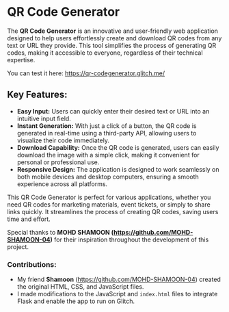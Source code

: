 # QR Code Generator

The **QR Code Generator** is an innovative and user-friendly web application designed to help users effortlessly create and download QR codes from any text or URL they provide. This tool simplifies the process of generating QR codes, making it accessible to everyone, regardless of their technical expertise.

You can test it here:
https://qr-codegenerator.glitch.me/

## Key Features:
- **Easy Input:** Users can quickly enter their desired text or URL into an intuitive input field. 
- **Instant Generation:** With just a click of a button, the QR code is generated in real-time using a third-party API, allowing users to visualize their code immediately.
- **Download Capability:** Once the QR code is generated, users can easily download the image with a simple click, making it convenient for personal or professional use.
- **Responsive Design:** The application is designed to work seamlessly on both mobile devices and desktop computers, ensuring a smooth experience across all platforms.

This QR Code Generator is perfect for various applications, whether you need QR codes for marketing materials, event tickets, or simply to share links quickly. It streamlines the process of creating QR codes, saving users time and effort.

Special thanks to **MOHD SHAMOON (https://github.com/MOHD-SHAMOON-04)** for their  inspiration throughout the development of this project. 
### Contributions:
- My friend **Shamoon** (https://github.com/MOHD-SHAMOON-04) created the original HTML, CSS, and JavaScript files.
- I made modifications to the JavaScript and `index.html` files to integrate Flask and enable the app to run on Glitch.

